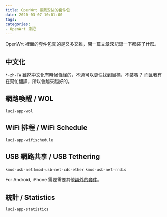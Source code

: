 ```yaml
---
title: OpenWrt 推薦安裝的套件包
date: 2020-03-07 10:01:00
tags:
categories:
- OpenWrt 筆記
---
```

OpenWrt 裡面的套件包真的是又多又雜，開一篇文章來記錄一下都裝了什麼。
<!-- more -->
## 中文化
`*-zh-TW`
雖然中文化有時候怪怪的，不過可以更快找到目標，不裝嗎？
而且我有在幫忙翻譯，所以會越來越好的。

## 網路喚醒 / WOL
`luci-app-wol`

## WiFi 排程 / WiFi Schedule
`luci-app-wifischedule`

## USB 網路共享 / USB Tethering
`kmod-usb-net`
`kmod-usb-net-cdc-ether`
`kmod-usb-net-rndis`

For Android, iPhone 需要需要其他[額外的套件](https://openwrt.org/docs/guide-user/network/wan/smartphone.usb.tethering)。

## 統計 / Statistics
`luci-app-statistics`
